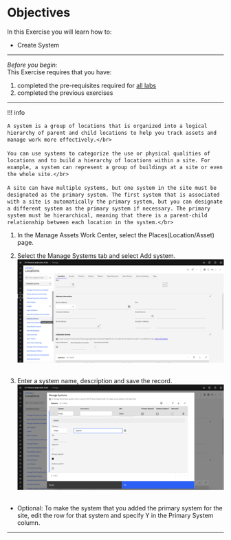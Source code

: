 # Objectives
In this Exercise you will learn how to:

* Create System

---
*Before you begin:*  
This Exercise requires that you have:

1. completed the pre-requisites required for [all labs](prereqs.md)
2. completed the previous exercises

---

!!! info

    A system is a group of locations that is organized into a logical hierarchy of parent and child locations to help you track assets and manage work more effectively.</br>

    You can use systems to categorize the use or physical qualities of locations and to build a hierarchy of locations within a site. For example, a system can represent a group of buildings at a site or even the whole site.</br>

    A site can have multiple systems, but one system in the site must be designated as the primary system. The first system that is associated with a site is automatically the primary system, but you can designate a different system as the primary system if necessary. The primary system must be hierarchical, meaning that there is a parent-child relationship between each location in the system.</br>

1. In the Manage Assets Work Center, select the Places(Location/Asset) page.

2. Select the Manage Systems tab and select Add system.
![Manage System](img/sys_images/1_sys.png)&nbsp;&nbsp;

3. Enter a system name, description and save the record.
![New System](img/sys_images/2_sys.png)&nbsp;&nbsp;

* Optional: To make the system that you added the primary system for the site, edit the row for that system and specify Y in the Primary System column.

---